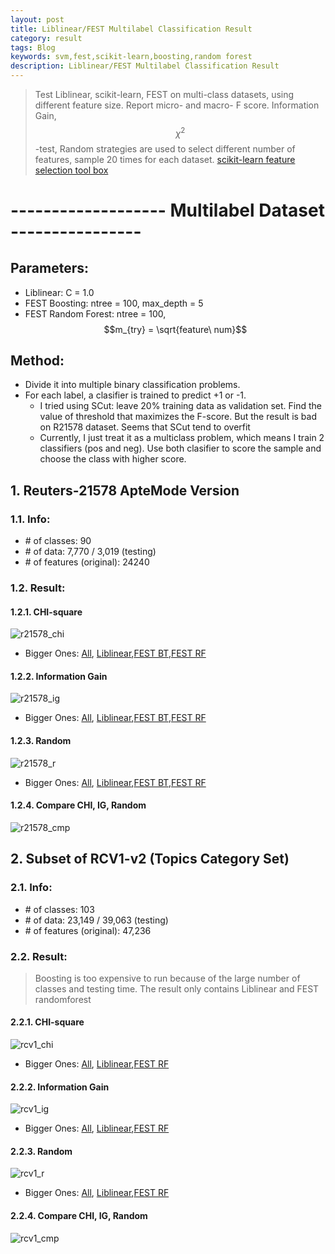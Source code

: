 ```yaml
---
layout: post
title: Liblinear/FEST Multilabel Classification Result
category: result
tags: Blog
keywords: svm,fest,scikit-learn,boosting,random forest
description: Liblinear/FEST Multilabel Classification Result
---
```


> Test Liblinear, scikit-learn, FEST on multi-class datasets, using different feature size. Report micro- and macro- F score.
> Information Gain, $$\chi^2$$-test, Random strategies are used to select different number of features, sample 20 times for each dataset. [scikit-learn feature selection tool box](http://scikit-learn.org/stable/modules/feature_selection.html) 

# ------------------- Multilabel Dataset ----------------

## Parameters:

* Liblinear: C = 1.0
* FEST Boosting: ntree = 100, max_depth = 5
* FEST Random Forest: ntree = 100, $$m_{try} = \sqrt{feature\ num}$$

## Method:
* Divide it into multiple binary classification problems.
* For each label, a clasifier is trained to predict +1 or -1.
    * I tried using SCut: leave 20% training data as validation set. Find the value of threshold that maximizes the F-score. But the result is bad on R21578 dataset. Seems that SCut tend to overfit
    * Currently, I just treat it as a multiclass problem, which means I train 2 classifiers (pos and neg). Use both clasifier to score the sample and choose the class with higher score.

## 1. Reuters-21578 ApteMode Version

### 1.1. Info:
* \# of classes: 90
* \# of data: 7,770 / 3,019 (testing)
* \# of features (original): 24240

### 1.2. Result:

#### 1.2.1. CHI-square

![r21578_chi](http://7xk717.com1.z0.glb.clouddn.com/r21578_chi.png)

* Bigger Ones: [All](http://7xk717.com1.z0.glb.clouddn.com/r21578_chi_1.png), [Liblinear](http://7xk717.com1.z0.glb.clouddn.com/r21578_chi_2.png),[FEST BT](http://7xk717.com1.z0.glb.clouddn.com/r21578_chi_3.png),[FEST RF](http://7xk717.com1.z0.glb.clouddn.com/r21578_chi_4.png)

#### 1.2.2. Information Gain

![r21578_ig](http://7xk717.com1.z0.glb.clouddn.com/r21578_ig.png)

* Bigger Ones: [All](http://7xk717.com1.z0.glb.clouddn.com/r21578_ig_1.png), [Liblinear](http://7xk717.com1.z0.glb.clouddn.com/r21578_ig_2.png),[FEST BT](http://7xk717.com1.z0.glb.clouddn.com/r21578_ig_3.png),[FEST RF](http://7xk717.com1.z0.glb.clouddn.com/r21578_ig_4.png)

#### 1.2.3. Random

![r21578_r](http://7xk717.com1.z0.glb.clouddn.com/r21578_r.png)

* Bigger Ones: [All](http://7xk717.com1.z0.glb.clouddn.com/r21578_r_1.png), [Liblinear](http://7xk717.com1.z0.glb.clouddn.com/r21578_r_2.png),[FEST BT](http://7xk717.com1.z0.glb.clouddn.com/r21578_r_3.png),[FEST RF](http://7xk717.com1.z0.glb.clouddn.com/r21578_r_4.png)

#### 1.2.4. Compare CHI, IG, Random

![r21578_cmp](http://7xk717.com1.z0.glb.clouddn.com/r21578_cmp.png)


## 2. Subset of RCV1-v2 (Topics Category Set)

### 2.1. Info:
* \# of classes: 103
* \# of data: 23,149 / 39,063 (testing)
* \# of features (original): 47,236

### 2.2. Result:
> Boosting is too expensive to run because of the large number of classes and testing time. The result only contains Liblinear and FEST randomforest

#### 2.2.1. CHI-square

![rcv1_chi](http://7xk717.com1.z0.glb.clouddn.com/rcv1_chi.png)

* Bigger Ones: [All](http://7xk717.com1.z0.glb.clouddn.com/rcv1_chi_1.png), [Liblinear](http://7xk717.com1.z0.glb.clouddn.com/rcv1_chi_2.png),[FEST RF](http://7xk717.com1.z0.glb.clouddn.com/rcv1_chi_3.png)

#### 2.2.2. Information Gain

![rcv1_ig](http://7xk717.com1.z0.glb.clouddn.com/rcv1_ig.png)

* Bigger Ones: [All](http://7xk717.com1.z0.glb.clouddn.com/rcv1_ig_1.png), [Liblinear](http://7xk717.com1.z0.glb.clouddn.com/rcv1_ig_2.png),[FEST RF](http://7xk717.com1.z0.glb.clouddn.com/rcv1_ig_3.png)

#### 2.2.3. Random

![rcv1_r](http://7xk717.com1.z0.glb.clouddn.com/rcv1_r.png)

* Bigger Ones: [All](http://7xk717.com1.z0.glb.clouddn.com/rcv1_r_1.png), [Liblinear](http://7xk717.com1.z0.glb.clouddn.com/rcv1_r_2.png),[FEST RF](http://7xk717.com1.z0.glb.clouddn.com/rcv1_r_3.png)

#### 2.2.4. Compare CHI, IG, Random

![rcv1_cmp](http://7xk717.com1.z0.glb.clouddn.com/rcv1_cmp.png)

